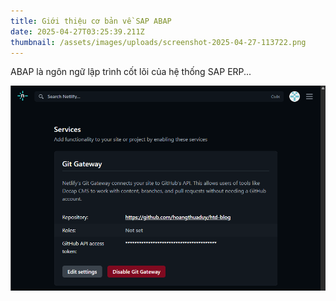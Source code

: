 ```yaml
---
title: Giới thiệu cơ bản về SAP ABAP
date: 2025-04-27T03:25:39.211Z
thumbnail: /assets/images/uploads/screenshot-2025-04-27-113722.png
---
```

ABAP là ngôn ngữ lập trình cốt lõi của hệ thống SAP ERP...

![](/assets/images/uploads/screenshot-2025-04-26-200333.png)